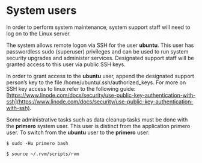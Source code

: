 # System users

In order to perform system maintenance, system support staff will need to log on to the Linux server.

The system allows remote logon via SSH for the user **ubuntu**. This user has passwordless sudo \(superuser\) privileges and can be used to run system security upgrades and administer services. Designated support staff will be granted access to this user via public SSH keys.

In order to grant access to the **ubuntu** user, append the designated support person’s key to the file /home/ubuntu/.ssh/authorized\_keys. For more on SSH key access to linux refer to the following guide: [https://www.linode.com/docs/security/use-public-key-authentication-with-ssh](https://www.linode.com/docs/security/use-public-key-authentication-with-ssh).

Some administrative tasks such as data cleanup tasks must be done with the **primero** system user. This user is distinct from the application primero user. To switch from the **ubuntu** user to the **primero** user:

`$ sudo -Hu primero bash`

`$ source ~/.rvm/scripts/rvm`





